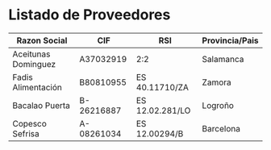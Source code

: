 # Listado de Proveedores
| Razon Social | CIF | RSI | Provincia/Pais |
| -- | -- | -- | -- |
| Aceitunas Dominguez | A37032919| 2:2 | Salamanca |
| Fadis Alimentación| B80810955 | ES 40.11710/ZA | Zamora |
| Bacalao Puerta| B-26216887 | ES 12.02.281/LO | Logroño |
| Copesco Sefrisa | A-08261034 | ES 12.00294/B | Barcelona |

